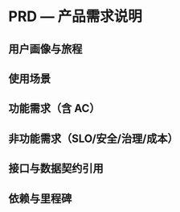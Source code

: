 # PRD — 产品需求说明

## 用户画像与旅程

## 使用场景

## 功能需求（含 AC）

## 非功能需求（SLO/安全/治理/成本）

## 接口与数据契约引用

## 依赖与里程碑
